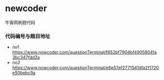 # newcoder
牛客网刷题代码

### 代码编号与题目地址

- no1   https://www.nowcoder.com/questionTerminal/f652bf7904bf4905804fa3bc347fdd2a
- no2   https://www.nowcoder.com/questionTerminal/e6e57ef2771541dfa2f1720e50bebc9a
